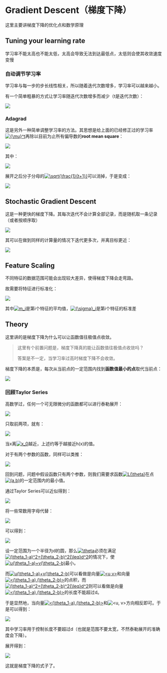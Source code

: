 # Gradient Descent（梯度下降）

这里主要讲梯度下降的优化点和数学原理

## Tuning your learning rate

学习率不能太高也不能太低，太高会导致无法到达最低点，太低则会使其收敛速度变慢

### 自动调节学习率

学习率与每一步的步长线性相关，所以随着迭代次数增多，学习率可以越来越小。

有一个简单粗暴的方式让学习率随迭代次数增多而减少（t是迭代次数）：

<img src="img/03_01.png" />

### Adagrad

这是另外一种简单调整学习率的方法。其思想是给上面的已经修正过的学习率<a href="https://www.codecogs.com/eqnedit.php?latex={\mu}^t" target="_blank"><img src="https://latex.codecogs.com/gif.latex?{\mu}^t" title="{\mu}^t" /></a>再除以目前为止所有偏导数的**root mean square**：

<img src="img/03_02.png" />

其中：

<img src="img/03_03.png" />

展开之后分子分母的<a href="https://www.codecogs.com/eqnedit.php?latex=\sqrt{\frac{1}{t&plus;1}}" target="_blank"><img src="https://latex.codecogs.com/gif.latex?\sqrt{\frac{1}{t&plus;1}}" title="\sqrt{\frac{1}{t+1}}" /></a>可以消掉，于是变成：

<img src="img/03_04.png" />

## Stochastic Gradient Descent

这是一种更快的梯度下降。其每次迭代不会计算全部记录，而是随机取一条记录（或者按顺序取）

<img src="img/03_05.png" />

其可以在做到同样的计算量的情况下迭代更多次，并离目标更近：

<img src="img/03_06.png" />

## Feature Scaling

不同特征的数据范围可能会出现较大差异，使得梯度下降会走弯路。

故需要将特征进行标准化：

<img src="img/03_07.png" />

其中<a href="https://www.codecogs.com/eqnedit.php?latex=m_i" target="_blank"><img src="https://latex.codecogs.com/gif.latex?m_i" title="m_i" /></a>是第i个特征的平均值，<a href="https://www.codecogs.com/eqnedit.php?latex={\sigma}_i" target="_blank"><img src="https://latex.codecogs.com/gif.latex?{\sigma}_i" title="{\sigma}_i" /></a>是第i个特征的标准差

## Theory

这里讲的是梯度下降为什么可以让函数值往极值点收敛。

> 这里有个前置问题是，梯度下降真的能让函数值往极值点收敛吗？
>
> 答案是不一定，当学习率过高时梯度下降不会收敛。

梯度下降的本质是，每次从当前点的一定范围内找到**函数值最小的点**取代当前点：

<img src="img/03_08.png" />

### 回顾Taylor Series

高数学过，任何一个可无限微分的函数都可以进行泰勒展开：

<img src="img/03_09.png" />

只取前两项，就有：

<img src="img/03_10.png" />

当x离<a href="https://www.codecogs.com/eqnedit.php?latex=x_0" target="_blank"><img src="https://latex.codecogs.com/gif.latex?x_0" title="x_0" /></a>越近，上述约等于越接近h(x)的值。

对于有两个参数的函数，同样可以类推：

<img src="img/03_11.png" />

回到问题，问题中假设函数只有两个参数，则我们需要求函数<a href="https://www.codecogs.com/eqnedit.php?latex=L(\theta)" target="_blank"><img src="https://latex.codecogs.com/gif.latex?L(\theta)" title="L(\theta)" /></a>在点<a href="https://www.codecogs.com/eqnedit.php?latex=(a,b)" target="_blank"><img src="https://latex.codecogs.com/gif.latex?(a,b)" title="(a,b)" /></a>的一定范围内的最小值。

通过Taylor Series可以近似得到：

<img src="img/03_12.png" />

将一些常数用字母代替：

<img src="img/03_13.png" />

可以得到：

<img src="img/03_14.png" />

设一定范围为一个半径为d的圆，那么<a href="https://www.codecogs.com/eqnedit.php?latex=\theta" target="_blank"><img src="https://latex.codecogs.com/gif.latex?\theta" title="\theta" /></a>必须在满足<a href="https://www.codecogs.com/eqnedit.php?latex=(\theta_1-a)^2&plus;(\theta_2-b)^2{\leq}d^2" target="_blank"><img src="https://latex.codecogs.com/gif.latex?(\theta_1-a)^2&plus;(\theta_2-b)^2{\leq}d^2" title="(\theta_1-a)^2+(\theta_2-b)^2{\leq}d^2" /></a>的情况下，使<a href="https://www.codecogs.com/eqnedit.php?latex=u(\theta_1-a)&plus;v(\theta_2-b)" target="_blank"><img src="https://latex.codecogs.com/gif.latex?u(\theta_1-a)&plus;v(\theta_2-b)" title="u(\theta_1-a)+v(\theta_2-b)" /></a>最小。

而<a href="https://www.codecogs.com/eqnedit.php?latex=u(\theta_1-a)&plus;v(\theta_2-b)" target="_blank"><img src="https://latex.codecogs.com/gif.latex?u(\theta_1-a)&plus;v(\theta_2-b)" title="u(\theta_1-a)+v(\theta_2-b)" /></a>可以看做是向量<a href="https://www.codecogs.com/eqnedit.php?latex=<u,v>" target="_blank"><img src="https://latex.codecogs.com/gif.latex?<u,v>" title="<u,v>" /></a>和向量<a href="https://www.codecogs.com/eqnedit.php?latex=<(\theta_1-a),(\theta_2-b)>" target="_blank"><img src="https://latex.codecogs.com/gif.latex?<(\theta_1-a),(\theta_2-b)>" title="<(\theta_1-a),(\theta_2-b)>" /></a>的点积，而<a href="https://www.codecogs.com/eqnedit.php?latex=(\theta_1-a)^2&plus;(\theta_2-b)^2{\leq}d^2" target="_blank"><img src="https://latex.codecogs.com/gif.latex?(\theta_1-a)^2&plus;(\theta_2-b)^2{\leq}d^2" title="(\theta_1-a)^2+(\theta_2-b)^2{\leq}d^2" /></a>则可以看做是向量<a href="https://www.codecogs.com/eqnedit.php?latex=<(\theta_1-a),(\theta_2-b)>" target="_blank"><img src="https://latex.codecogs.com/gif.latex?<(\theta_1-a),(\theta_2-b)>" title="<(\theta_1-a),(\theta_2-b)>" /></a>的长度不能超过d。

于是显然地，当向量<a href="https://www.codecogs.com/eqnedit.php?latex=<(\theta_1-a),(\theta_2-b)>" target="_blank"><img src="https://latex.codecogs.com/gif.latex?<(\theta_1-a),(\theta_2-b)>" title="<(\theta_1-a),(\theta_2-b)>" /></a>和<img src="https://latex.codecogs.com/gif.latex?<u,&space;v>" title="<u, v>" />方向相反即可。于是可以得到：

<img src="img/03_15.png" />

其中学习率用于控制长度不要超过d（也就是范围不要太宽，不然泰勒展开的准确度会下降）。

展开得到：

<img src="img/03_16.png" />

这就是梯度下降的式子了。